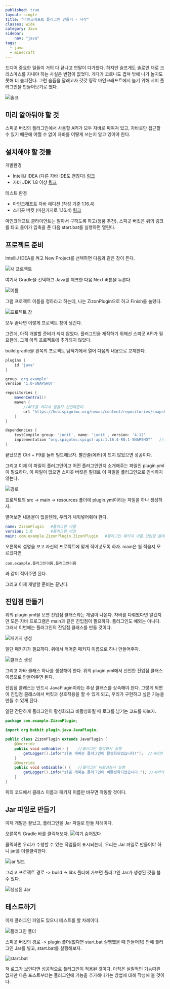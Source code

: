 ```yaml
---
published: true
layout: single
title: "마인크래프트 플러그인 만들기 - 시작"
classes: wide
category: Java
sidebar:
    nav: "java" 
tags: 
  - java
  - minecraft
---
```


드디어 중요한 일들이 거의 다 끝나고 연말이 다가왔다. 하지만 슬프게도 솔로인 채로 크리스마스를 지내야 하는 사실은 변함이 없었다. 게다가 코로나도 겹쳐 밖에 나가 놀지도 못해 더 슬퍼진다. 그런 슬픔을 달래고자 갓갓 띵작 마인크래프트에서 놀기 위해 서버 플러그인을 만들어보기로 했다.

![솔크](https://steamuserimages-a.akamaihd.net/ugc/948469551049176371/68310660388C2974738D6F07F2EC81037CE7B06E/?imw=637&imh=358&ima=fit&impolicy=Letterbox&imcolor=%23000000&letterbox=true)

## 미리 알아둬야 할 것

스피곳 버킷의 플러그인에서 사용할 API가 모두 자바로 짜여져 있고, 자바로만 접근할 수 있기 때문에 어쩔 수 없이 자바를 어떻게 쓰는지 알고 있어야 한다.

## 설치해야 할 것들

개발환경

- IntelliJ IDEA (다른 자바 IDE도 괜찮다) [링크](https://www.jetbrains.com/ko-kr/idea/download/#section=windows)
- 자바 JDK 1.8 이상 [링크](https://www.oracle.com/kr/java/technologies/javase-downloads.html)

테스트 환경

- 마인크래프트 자바 에디션 (작성 기준 1.16.4)
- 스피곳 버킷 (마찬가지로 1.16.4) [링크](https://drive.google.com/file/d/1y9a1KZMHx1XY0lIM-8mFIxmkriQAAgVF/view?usp=sharing)

마인크래프트 클라이언트는 알아서 구하도록 하고(정품 추천), 스피곳 버킷은 위의 링크를 타고 들어가 압축을 푼 다음 start.bat를 실행하면 열린다.

## 프로젝트 준비

IntelliJ IDEA를 켜고 New Project를 선택하면 다음과 같은 창이 뜬다.

![새 프로젝트](https://imgur.com/HRDeIOl.png)

여기서 Gradle을 선택하고 Java를 체크한 다음 Next 버튼을 누른다.

![이름](https://imgur.com/Hlue3Bm.png)

그럼 프로젝트 이름을 정하라고 하는데, 나는 ZizonPlugin으로 하고 Finish를 눌렀다.

![프로젝트 창](https://imgur.com/8rYRNDC.png)

모두 끝나면 이렇게 프로젝트 창이 생긴다.

그런데, 아직 개발할 준비가 되지 않았다. 플러그인을 제작하기 위해선 스피곳 API가 필요한데, 그게 아직 프로젝트에 추가되지 않았다.

build.gradle을 왼쪽의 프로젝트 탐색기에서 열어 다음의 내용으로 교체한다.

~~~gradle
plugins {
    id 'java'
}

group 'org.example'
version '1.0-SNAPSHOT' 

repositories {
    mavenCentral()
    maven {
        //API를 어디서 받을지 선언해준다.
        url "https://hub.spigotmc.org/nexus/content/repositories/snapshots/"
    }
}

dependencies {
    testCompile group: 'junit', name: 'junit', version: '4.12'
    implementation "org.spigotmc:spigot-api:1.16.4-R0.1-SNAPSHOT"   //스피곳 API
}
~~~

끝났으면 Ctrl + F9를 눌러 빌드해보자. 빨간줄(에러)이 뜨지 않았으면 성공이다.

그리고 이제 이 파일이 플러그인이고 어떤 플러그인인지 소개해주는 파일인 plugin.yml이 필요하다. 이 파일이 없으면 스피곳 버킷은 절대로 이 파일을 플러그인으로 인식하지 않는다.

![경로](https://imgur.com/iL6nHWW.png)

프로젝트의 src -> main -> resources 폴더에 plugin.yml이라는 파일을 하나 생성하자.

열어보면 내용물이 없을텐데, 우리가 채워넣어줘야 한다.

~~~yml
name: ZizonPlugin   #플러그인 이름
version: 1.0        #플러그인 버전
main: com.example.ZizonPlugin.ZizonPlugin   #플러그인 패키지 이름.진입점 클래스 이름
~~~

오른쪽의 설명을 보고 자신의 프로젝트에 맞게 적어넣도록 하자. main은 뭘 적을지 모르겠다면 
~~~
com.example.플러그인이름.플러그인이름
~~~ 
과 같이 적어주면 된다.

그리고 이제 개발할 준비는 끝났다.

## 진입점 만들기

위의 plugin.yml을 보면 진입점 클래스라는 개념이 나온다. 자바를 다뤄봤다면 알겠지만 모든 자바 프로그램은 main과 같은 진입점이 필요하다. 플러그인도 예외는 아니다. 그래서 이번에는 플러그인의 진입점 클래스를 만들 것이다.

![패키지 생성](https://imgur.com/fQUT3Ku.png)

일단 패키지가 필요하다. 위에서 적어준 패키지 이름으로 하나 만들어주자.

![클래스 생성](https://imgur.com/x8LuJFV.png)

그리고 자바 클래스 하나를 생성해야 한다. 위의 plugin.yml에서 선언한 진입점 클래스 이름으로 만들어주면 된다.

진입점 클래스는 반드시 JavaPlugin이라는 추상 클래스를 상속해야 한다. 그렇게 되면 이 진입점 클래스에서 버킷과 상호작용을 할 수 있게 되고, 우리가 구현하고 싶은 기능을 만들 수 있게 된다.

일단 간단하게 플러그인이 활성화되고 비활성화될 때 로그를 남기는 코드를 짜보자.

~~~java
package com.example.ZizonPlugin;

import org.bukkit.plugin.java.JavaPlugin;

public class ZizonPlugin extends JavaPlugin {
    @Override
    public void onEnable() {    //플러그인 활성화시 실행
        getLogger().info("zl존 개쩌는 플러그인이 활성화되었습니다!");  //서버의 로그에 출력
    }
    @Override
    public void onDisable() {   //플러그인 비활성화시 실행
        getLogger().info("zl존 개쩌는 플러그인이 비활성화되었습니다."); //서버의 로그에 출력
    }
}
~~~

위의 코드에서 클래스 이름과 패키지 이름만 바꾸면 작동할 것이다.

## Jar 파일로 만들기

이제 개발은 끝났고, 플러그인을 Jar 파일로 만들 차례이다.

오른쪽의 Gradle 바를 클릭해보자.
![여기 숨어있다](https://imgur.com/fWiBW4d.png)

클릭하면 우리가 수행할 수 있는 작업들이 표시되는데, 우리는 Jar 파일로 만들어야 하니 jar를 더블클릭한다.

![jar 빌드](https://imgur.com/NG0y6rO.png)

그리고 프로젝트 경로 -> build -> libs 폴더에 가보면 플러그인 Jar가 생성된 것을 볼 수 있다.

![생성된 Jar](https://imgur.com/qGMD3jZ.png)
## 테스트하기

이제 플러그인 파일도 있으니 테스트를 할 차례이다.

![플러그인 폴더](https://imgur.com/zCyjc6Z.png)

스피곳 버킷의 경로 -> plugin 폴더(없다면 start.bat 실행했을 때 만들어짐) 안에 플러그인 Jar를 넣고, start.bat를 실행해보자.

![start.bat](https://imgur.com/lWMTkzk.png)

저 로그가 보인다면 성공적으로 플러그인이 적용된 것이다.
아직은 실질적인 기능따윈 없지만 다음 포스트부터는 플러그인에 기능을 추가해나가는 방법에 대해 작성해 볼 것이다.